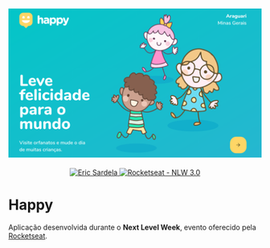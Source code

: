 <h3 align="center">
  <img src="https://github.com/ericsardela/happy/blob/master/.github/images/happy_screenshot.png" alt="Happy">
</h3>

<p align="center">
    <a href="https://www.linkedin.com/in/ericsardela/">
        <img alt="Eric Sardela" src="https://img.shields.io/badge/-ericsardela-19bccd?style=flat&logo=Linkedin&logoColor=white" />
   </a>
    <a href="https://rocketseat.com.br">
        <img alt="Rocketseat - NLW 3.0" src="https://img.shields.io/badge/Rocketseat-NLW%203.0-7519C1">
    </a>
</p>

# Happy

Aplicação desenvolvida durante o **Next Level Week**, evento oferecido pela [Rocketseat](https://www.rocketseat.com.br).
